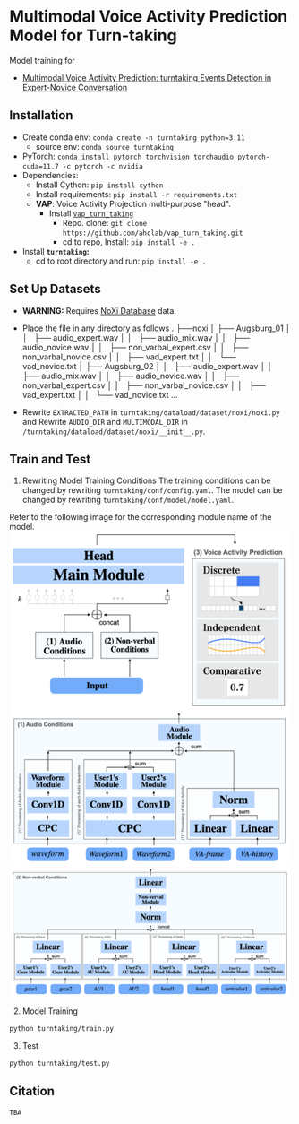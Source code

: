 # Multimodal Voice Activity Prediction Model for Turn-taking

Model training for 
* [Multimodal Voice Activity Prediction: turntaking Events Detection in Expert-Novice Conversation]()

## Installation

* Create conda env: `conda create -n turntaking python=3.11`
  - source env: `conda source turntaking`
* PyTorch: `conda install pytorch torchvision torchaudio pytorch-cuda=11.7 -c pytorch -c nvidia`
* Dependencies: 
  * Install Cython: `pip install cython`
  * Install requirements: `pip install -r requirements.txt`
  * **VAP**: Voice Activity Projection multi-purpose "head".
    * Install [`vap_turn_taking`](https://github.com/ErikEkstedt/vap_turn_taking.git)
      * Repo. clone: `git clone https://github.com/ahclab/vap_turn_taking.git`
      * cd to repo, Install: `pip install -e .`
* Install **`turntaking`:** 
  * cd to root directory and run: `pip install -e .`

## Set Up Datasets
* **WARNING:** Requires [NoXi Database](https://multimediate-challenge.org/datasets/Dataset_NoXi/) data.
* Place the file in any directory as follows
  .
  ├──noxi
  │  ├── Augsburg_01
  │  │   ├── audio_expert.wav
  │  │   ├── audio_mix.wav
  │  │   ├── audio_novice.wav
  │  │   ├── non_varbal_expert.csv
  │  │   ├── non_varbal_novice.csv
  │  │   ├── vad_expert.txt
  │  │   └── vad_novice.txt
  │  ├── Augsburg_02
  │  │   ├── audio_expert.wav
  │  │   ├── audio_mix.wav
  │  │   ├── audio_novice.wav
  │  │   ├── non_varbal_expert.csv
  │  │   ├── non_varbal_novice.csv
  │  │   ├── vad_expert.txt
  │  │   └── vad_novice.txt
    ...

* Rewrite `EXTRACTED_PATH` in `turntaking/dataload/dataset/noxi/noxi.py` and Rewrite `AUDIO_DIR` and `MULTIMODAL_DIR` in `/turntaking/dataload/dataset/noxi/__init__.py`.

## Train and Test
1. Rewriting Model Training Conditions
The training conditions can be changed by rewriting `turntaking/conf/config.yaml`.
The model can be changed by rewriting `turntaking/conf/model/model.yaml`.

Refer to the following image for the corresponding module name of the model.
![Image 1](img/model.png)
![Image 2](img/audio_condition.png)
![Image 3](img/nonverbal_condition.png)

2. Model Training
```bash
python turntaking/train.py
```

3. Test
```bash
python turntaking/test.py
```

## Citation

```latex
TBA
```
